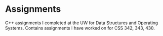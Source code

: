 # Assignments
C++ assignments I completed at the UW for Data Structures and Operating Systems.
Contains assignments I have worked on for CSS 342, 343, 430.

